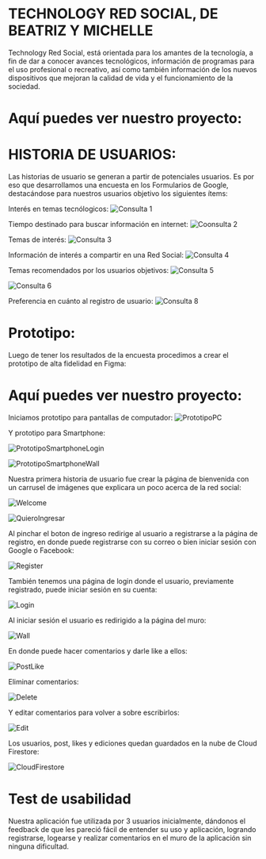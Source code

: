 # TECHNOLOGY RED SOCIAL, DE BEATRIZ Y MICHELLE

Technology Red Social, está orientada para los amantes de la tecnología, a fin de dar a conocer avances tecnológicos, información de programas para el uso profesional o recreativo, así como también información de los nuevos dispositivos que  mejoran la calidad de vida y el funcionamiento de la sociedad.

# Aquí puedes ver nuestro proyecto:

# HISTORIA DE USUARIOS:


Las historias de usuario se generan a partir de potenciales usuarios. Es por eso que desarrollamos una encuesta en los Formularios de Google, destacándose para nuestros usuarios objetivo los siguientes ítems: 

Interés en  temas tecnólogicos: 
![Consulta 1](src/utilitys/img/readme/Captura1.png)

Tiempo destinado para buscar información en internet:
![Coonsulta 2](src/utilitys/img/readme/Captura2.png)

Temas de interés: 
![Consulta 3](src/utilitys/img/readme/Captura3.png)

Información de interés a compartir en una Red Social:
![Consulta 4](src/utilitys/img/readme/Captura4.png)

Temas recomendados por los usuarios objetivos: 
![Consulta 5](src/utilitys/img/readme/Captura5.png)

![Consulta 6](src/utilitys/img/readme/Captura6.png)

Preferencia en cuánto al registro de usuario: 
![Consulta 8](src/utilitys/img/readme/Captura8.png)

# Prototipo: 
Luego de tener los resultados de la encuesta procedimos a crear el prototipo de alta fidelidad en Figma:
# Aquí puedes ver nuestro proyecto:


Iniciamos prototipo para pantallas de computador:
![PrototipoPC](src/utilitys/img/readme/welcome%20pc.png)

Y prototipo para Smartphone:

![PrototipoSmartphoneLogin](src/utilitys/img/readme/login%20smartphone.png)

![PrototipoSmartphoneWall](src/utilitys/img/readme/wall%20smartphone.png)


Nuestra primera historia de usuario fue crear la página de bienvenida con un carrusel de imágenes que explicara un poco acerca de la red social:

![Welcome](src/utilitys/img/readme/welcome.png)

![QuieroIngresar](src/utilitys/img/readme/buton.png)


Al pinchar el boton de ingreso redirige al usuario a registrarse a la página de registro, en donde puede registrarse con su correo o bien iniciar sesión con Google o Facebook:

![Register](src/utilitys/img/readme/register.png)


También tenemos una página de login donde el usuario, previamente registrado, puede iniciar sesión en su cuenta:

![Login](src/utilitys/img/readme/login.png)


Al iniciar sesión el usuario es redirigido a la página del muro:


![Wall](src/utilitys/img/readme/wall.png)


En donde puede hacer comentarios y darle like a ellos:


![PostLike](src/utilitys/img/readme/post.png)


Eliminar comentarios:


![Delete](src/utilitys/img/readme/delete.png)


Y editar comentarios para volver a sobre escribirlos:


![Edit](src/utilitys/img/edit.png)


Los usuarios, post, likes y ediciones quedan guardados en la nube de Cloud Firestore:


![CloudFirestore](src/utilitys/img/readme/Cloud%20Firestore.png)



# Test de usabilidad
Nuestra aplicación fue utilizada por 3 usuarios inicialmente, dándonos el feedback de que les pareció fácil de entender su uso y aplicación, logrando registrarse, logearse y realizar comentarios en el muro de la aplicación sin ninguna dificultad.
